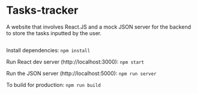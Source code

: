 # Tasks-tracker
 A website that involves React.JS and a mock JSON server for the backend to store the tasks inputted by the user. 

##
Install dependencies:
`npm install`

Run React dev server (http://localhost:3000):
`npm start`

Run the JSON server (http://localhost:5000):
`npm run server`

To build for production:
`npm run build`
